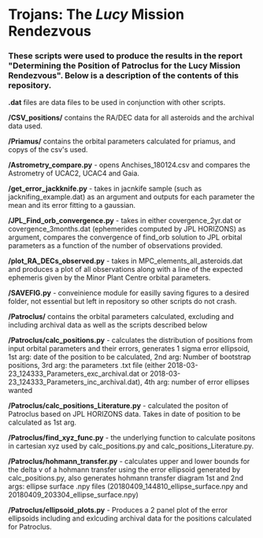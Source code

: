 # Trojans: The *Lucy* Mission Rendezvous

### These scripts were used to produce the results in the report "Determining the Position of Patroclus for the Lucy Mission Rendezvous". Below is a description of the contents of this repository.

**.dat** files are data files to be used in conjunction with other scripts.

**/CSV_positions/** contains the RA/DEC data for all asteroids and the archival data used.

**/Priamus/** contains the orbital parameters calculated for priamus, and copys of the csv's used.

**/Astrometry\_compare.py** - opens Anchises\_180124.csv and compares the Astrometry of UCAC2, UCAC4 and Gaia.

**/get\_error\_jackknife.py** - takes in jacnkife sample (such as jacknifing\_example.dat) as an argument and outputs for each parameter the mean and its error fitting to a gaussian.

**/JPL\_Find\_orb\_convergence.py** - takes in either covergence\_2yr.dat or covergence\_3months.dat (ephemerides computed by JPL HORIZONS) as argument, compares the convergence of find\_orb solution to JPL orbital parameters as a function of the number of observations provided.

**/plot\_RA\_DECs\_observed.py** - takes in MPC\_elements\_all\_asteroids.dat and produces a plot of all observations along with a line of the expected ephemeris given by the Minor Plant Centre orbital parameters.

**/SAVEFIG.py** - conveinience module for easilly saving figures to a desired folder, not essential but left in repository so other scripts do not crash.

**/Patroclus/** contains the orbital parameters calculated, excluding and including archival data as well as the scripts described below

**/Patroclus/calc\_positions.py** - calculates the distribution of positions from input orbital parameters and their errors, generates 1 sigma error ellipsoid,  1st arg: date of the position to be calculated, 2nd arg: Number of bootstrap positions, 3rd arg: the parameters .txt file (either 2018-03-23\_124333\_Parameters\_exc\_archival.dat or 2018-03-23\_124333\_Parameters\_inc\_archival.dat), 4th arg: number of error ellipses wanted

**/Patroclus/calc\_positions\_Literature.py** - calculated the positon of Patroclus based on JPL HORIZONS data. Takes in date of position to be calculated as 1st arg.

**/Patroclus/find\_xyz\_func.py** - the underlying function to calculate positons in cartesian xyz used by calc\_positions.py and calc\_positions\_Literature.py.

**/Patroclus/hohmann\_transfer.py** - calculates upper and lower bounds for the delta v of a hohmann transfer using the error ellipsoid generated by calc\_positions.py, also generates hohmann transfer diagram 1st and 2nd args: ellipse surface .npy files (20180409\_144810\_ellipse\_surface.npy and 20180409\_203304\_ellipse\_surface.npy)

**/Patroclus/ellipsoid\_plots.py** - Produces a 2 panel plot of the error ellipsoids including and exlcuding archival data for the positions calculated for Patroclus.
